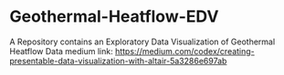 # Geothermal-Heatflow-EDV
A Repository contains an Exploratory Data Visualization of Geothermal Heatflow Data
medium link: https://medium.com/codex/creating-presentable-data-visualization-with-altair-5a3286e697ab
